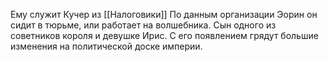 
Ему служит Кучер из [[Налоговики]]
По данным организации Эорин он сидит в тюрьме, или работает на волшебника. Сын одного из советников короля и девушке Ирис. С его появлением грядут большие изменения на политической доске империи.
